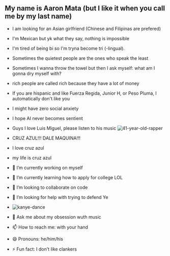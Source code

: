 ## My name is Aaron Mata (but I like it when you call me by my last name)
- I am looking for an Asian girlfriend (Chinese and Filipinas are prefered)
- I'm Mexican but yk what they say, nothing is impossible
- I'm tired of being bi so I'm tryna become tri (-lingual).
- Sometimes the quietest people are the ones who speak the least
- Sometimes I wanna throw the towel but then I ask myself: what am I gonna dry myself with?
- rich people are called rich because they have a lot of money
- If you are hispanic and like Fuerza Regida, Junior H, or Peso Pluma, I automatically don't like you
- I might have zero social anxiety
- I hope AI never becomes sentient
- Guys I love Luis Miguel, please listen to his music
![41-year-old-rapper](https://github.com/user-attachments/assets/b41a2802-bd5e-4e20-9373-886c53f6f535)



- CRUZ AZUL!!! DALE MAQUINA!!!
- I love cruz azul
- my life is cruz azul


- 🔭 I’m currently working on myself
- 🌱 I’m currently learning how to apply for college LOL
- 👯 I’m looking to collaborate on code 
- 🤔 I’m looking for help with trying to defend Ye
- ![kanye-dance](https://github.com/user-attachments/assets/fe253a36-8352-4acb-80af-f0bf31cd2a44)
- 💬 Ask me about my obsession wuth music
- 📫 How to reach me: with your hand
- 😄 Pronouns: he/him/his
- ⚡ Fun fact: I don't like clankers
